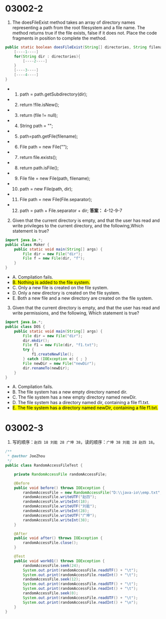 # 03002-2
1. The doesFileExist method takes an array of directory names representing a path from the root filesystem and a file name. The method returns true if the file exists, false if it does not. Place the code fragments in position to complete the method.
```java
public static boolean doesFileExist(String[] directories, String filename){
    [----1----]
    for(String dir : directories){
        [----2----]
    }
    [----3----]
    [----4----]
}
```
- 01) path = path.getSubdirectory(dir);
- 02) return !file.isNew();
- 03) return (file != null);
- 04) String path = "";
- 05) path=path.getFile(filename);
- 06) File path = new File("");
- 07) return file.exists();
- 08) return path.isFile();
- 09) File file = new File(path, filename);
- 10) path = new File(path, dir);
- 11) File path = new File(File.separator);
- 12) path = path + File.separator + dir;
**答案：** 4-12-9-7

2. Given that the current directory is empty, and that the user has read and write privileges to the current directory, and the following,Which statement is true?
```java
import java.io.*;
public class Maker {
    public static void main(String[] args) {
        File dir = new File("dir");
        File f = new File(dir, "f");
    }
}
```
- A. Compilation fails.
- <mark>B. Nothing is added to the file system.</mark>
- C. Only a new file is created on the file system.
- D. Only a new directory is created on the file system.
- E. Both a new file and a new directory are created on the file system.

3. Given that the current directory is empty, and that the user has read and write permissions, and the following, Which statement is true?
```java
import java.io.*;
public class DOS {
    public static void main(String[] args) {
        File dir = new File("dir");
        dir.mkdir();
        File f1 = new File(dir, "f1.txt");
        try {
            f1.createNewFile();
        } catch (IOException e) { ; }
        File newDir = new File("newDir");
        dir.renameTo(newDir);
    }
}
```
- A. Compilation fails.
- B. The file system has a new empty directory named dir.
- C. The file system has a new empty directory named newDir.
- D. The file system has a directory named dir, containing a file f1.txt.
- <mark>E. The file system has a directory named newDir, containing a file f1.txt.</mark>

# 03002-3
1. 写的顺序：`赵四 18 刘能 28 广坤 38`，读的顺序：`广坤 38 刘能 28 赵四 18`。
```java
/**
 * @author JoeZhou
 */
public class RandomAccessFileTest {

    private RandomAccessFile randomAccessFile;

    @Before
    public void before() throws IOException {
        randomAccessFile = new RandomAccessFile("D:\\java-io\\emp.txt", "rw");
        randomAccessFile.writeUTF("赵四");
        randomAccessFile.writeInt(18);
        randomAccessFile.writeUTF("刘能");
        randomAccessFile.writeInt(28);
        randomAccessFile.writeUTF("广坤");
        randomAccessFile.writeInt(38);
    }

    @After
    public void after() throws IOException {
        randomAccessFile.close();
    }

    @Test
    public void work01() throws IOException {
        randomAccessFile.seek(24);
        System.out.print(randomAccessFile.readUTF() + "\t");
        System.out.print(randomAccessFile.readInt() + "\t");
        randomAccessFile.seek(12);
        System.out.print(randomAccessFile.readUTF() + "\t");
        System.out.print(randomAccessFile.readInt() + "\t");
        randomAccessFile.seek(0);
        System.out.print(randomAccessFile.readUTF() + "\t");
        System.out.print(randomAccessFile.readInt() + "\n");
    }
}
```